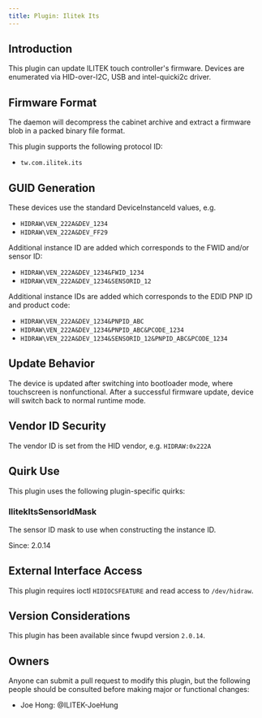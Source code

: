 ```yaml
---
title: Plugin: Ilitek Its
---
```


## Introduction

This plugin can update ILITEK touch controller's firmware.
Devices are enumerated via HID-over-I2C, USB and intel-quicki2c driver.

## Firmware Format

The daemon will decompress the cabinet archive and extract a firmware blob in
a packed binary file format.

This plugin supports the following protocol ID:

* `tw.com.ilitek.its`

## GUID Generation

These devices use the standard DeviceInstanceId values, e.g.

* `HIDRAW\VEN_222A&DEV_1234`
* `HIDRAW\VEN_222A&DEV_FF29`

Additional instance ID are added which corresponds to the FWID and/or sensor ID:

* `HIDRAW\VEN_222A&DEV_1234&FWID_1234`
* `HIDRAW\VEN_222A&DEV_1234&SENSORID_12`

Additional instance IDs are added which corresponds to the EDID PNP ID and product code:

* `HIDRAW\VEN_222A&DEV_1234&PNPID_ABC`
* `HIDRAW\VEN_222A&DEV_1234&PNPID_ABC&PCODE_1234`
* `HIDRAW\VEN_222A&DEV_1234&SENSORID_12&PNPID_ABC&PCODE_1234`

## Update Behavior

The device is updated after switching into bootloader mode, where touchscreen is nonfunctional.
After a successful firmware update, device will switch back to normal runtime mode.

## Vendor ID Security

The vendor ID is set from the HID vendor, e.g. `HIDRAW:0x222A`

## Quirk Use

This plugin uses the following plugin-specific quirks:

### IlitekItsSensorIdMask

The sensor ID mask to use when constructing the instance ID.

Since: 2.0.14

## External Interface Access

This plugin requires ioctl `HIDIOCSFEATURE` and read access to `/dev/hidraw`.

## Version Considerations

This plugin has been available since fwupd version `2.0.14`.

## Owners

Anyone can submit a pull request to modify this plugin, but the following people should be
consulted before making major or functional changes:

* Joe Hong: @ILITEK-JoeHung
